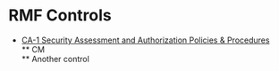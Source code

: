 # RMF Controls
* [CA-1 Security Assessment and Authorization Policies & Procedures](CA/index.md)    
** CM    
** Another control    

